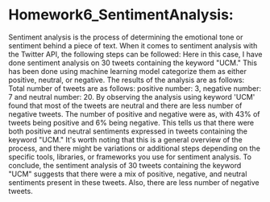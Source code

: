# Homework6_SentimentAnalysis: 

Sentiment analysis is the process of determining the emotional tone or sentiment behind a piece of text. When it comes to sentiment analysis with the Twitter API, the following steps can be followed:
Here in this case, I have done sentiment analysis on 30 tweets containing the keyword "UCM." This has been done using machine learning model categorize them as either positive, neutral, or negative. The results of the analysis are as follows: Total number of tweets are as follows: positive number:  3, negative number:  7 and neutral number:  20. By observing the  analysis using keyword 'UCM' found that most of the tweets are  neutral and there are less number of negative tweets. The number of positive and negative were as, with 43% of tweets being positive and 6% being negative. This tells us that there were both positive and neutral sentiments expressed in tweets containing the keyword "UCM." It's worth noting that this is a general overview of the process, and there might be variations or additional steps depending on the specific tools, libraries, or frameworks you use for sentiment analysis. To conclude, the sentiment analysis of 30 tweets containing the keyword "UCM" suggests that there were a mix of positive, negative, and neutral sentiments present in these tweets. Also, there are less number of negative tweets. 
